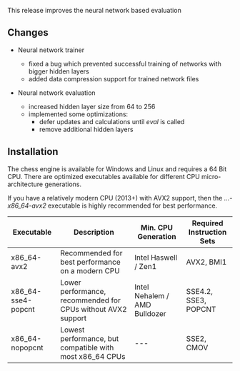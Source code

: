 
This release improves the neural network based evaluation

## Changes
- Neural network trainer
  - fixed a bug which prevented successful training of networks with bigger hidden layers
  - added data compression support for trained network files
  
- Neural network evaluation
  - increased hidden layer size from 64 to 256
  - implemented some optimizations:
      - defer updates and calculations until *eval* is called
      - remove additional hidden layers

## Installation
The chess engine is available for Windows and Linux and requires a 64 Bit CPU.
There are optimized executables available for different CPU micro-architecture generations.

If you have a relatively modern CPU (2013+) with AVX2 support, then the *...-x86_64-avx2* executable is highly recommended for best performance.

| Executable          | Description                                                       | Min. CPU Generation           | Required Instruction Sets |
| ------------------- | ----------------------------------------------------------------- | ----------------------------- | ------------------------- |
| x86_64-avx2         | Recommended for best performance on a modern CPU                  | Intel Haswell / Zen1          | AVX2, BMI1                |
| x86_64-sse4-popcnt  | Lower performance, recommended for CPUs without AVX2 support      | Intel Nehalem / AMD Bulldozer | SSE4.2, SSE3, POPCNT      |
| x86_64-nopopcnt     | Lowest performance, but compatible with most x86_64 CPUs          | ---                           | SSE2, CMOV                |
